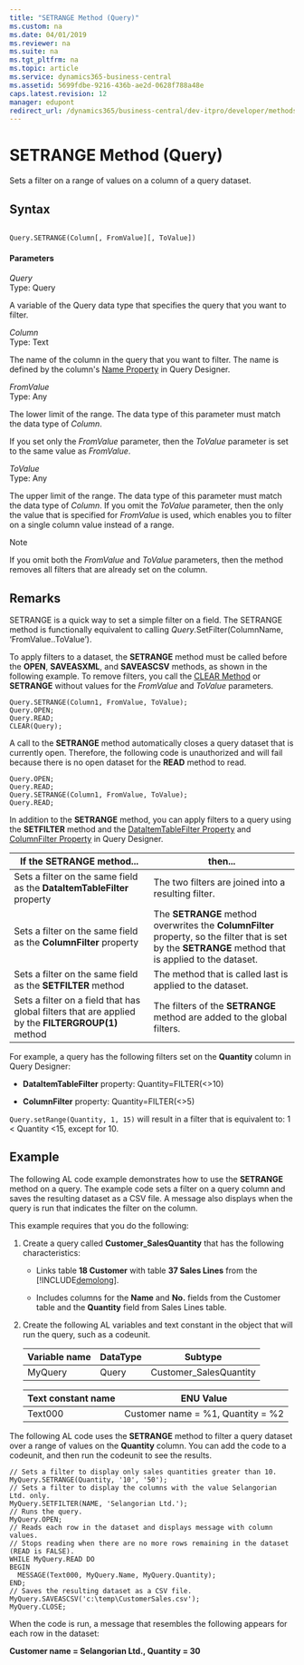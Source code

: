 ```yaml
---
title: "SETRANGE Method (Query)"
ms.custom: na
ms.date: 04/01/2019
ms.reviewer: na
ms.suite: na
ms.tgt_pltfrm: na
ms.topic: article
ms.service: dynamics365-business-central
ms.assetid: 5699fdbe-9216-436b-ae2d-0628f788a48e
caps.latest.revision: 12
manager: edupont
redirect_url: /dynamics365/business-central/dev-itpro/developer/methods-auto/library
---
```


 

# SETRANGE Method (Query)
Sets a filter on a range of values on a column of a query dataset.  
  
## Syntax  
  
```  
  
Query.SETRANGE(Column[, FromValue][, ToValue])  
```  
  
#### Parameters  
 *Query*  
 Type: Query  
  
 A variable of the Query data type that specifies the query that you want to filter.  
  
 *Column*  
 Type: Text  
  
 The name of the column in the query that you want to filter. The name is defined by the column's [Name Property](../properties/devenv-Name-Property.md) in Query Designer.  
  
 *FromValue*  
 Type: Any  
  
 The lower limit of the range. The data type of this parameter must match the data type of *Column*.  
  
 If you set only the *FromValue* parameter, then the *ToValue* parameter is set to the same value as *FromValue*.  
  
 *ToValue*  
 Type: Any  
  
 The upper limit of the range. The data type of this parameter must match the data type of *Column*. If you omit the *ToValue* parameter, then the only the value that is specified for *FromValue* is used, which enables you to filter on a single column value instead of a range.  
  
> [!NOTE]  
>  If you omit both the *FromValue* and *ToValue* parameters, then the method removes all filters that are already set on the column.  
  
## Remarks  
 SETRANGE is a quick way to set a simple filter on a field. The SETRANGE method is functionally equivalent to calling *Query*.SetFilter\(ColumnName, ‘FromValue..ToValue’\).  
  
 To apply filters to a dataset, the **SETRANGE** method must be called before the **OPEN**, **SAVEASXML**, and **SAVEASCSV** methods, as shown in the following example. To remove filters, you call the [CLEAR Method](devenv-CLEAR-Method.md) or **SETRANGE** without values for the *FromValue* and *ToValue* parameters.  
  
```  
Query.SETRANGE(Column1, FromValue, ToValue);  
Query.OPEN;  
Query.READ;  
CLEAR(Query);  
```  
  
 A call to the **SETRANGE** method automatically closes a query dataset that is currently open. Therefore, the following code is unauthorized and will fail because there is no open dataset for the **READ** method to read.  
  
```  
Query.OPEN;  
Query.READ;  
Query.SETRANGE(Column1, FromValue, ToValue);  
Query.READ;  
```  
  
 In addition to the **SETRANGE** method, you can apply filters to a query using the **SETFILTER** method and the [DataItemTableFilter Property](../properties/devenv-DataItemTable-Filter-Property.md) and [ColumnFilter Property](../properties/devenv-ColumnFilter-Property.md) in Query Designer.  
  
|If the **SETRANGE** method...|then...|  
|-------------------------------------|-------------|  
|Sets a filter on the same field as the **DataItemTableFilter** property|The two filters are joined into a resulting filter.|  
|Sets a filter on the same field as the **ColumnFilter** property|The **SETRANGE** method overwrites the **ColumnFilter** property, so the filter that is set by the **SETRANGE** method that is applied to the dataset.|  
|Sets a filter on the same field as the **SETFILTER** method|The method that is called last is applied to the dataset.|  
|Sets a filter on a field that has global filters that are applied by the **FILTERGROUP\(1\)** method|The filters of the **SETRANGE** method are added to the global filters.|  
  
 For example, a query has the following filters set on the **Quantity** column in Query Designer:  
  
-   **DataItemTableFilter** property: Quantity=FILTER\(\<>10\)  
  
-   **ColumnFilter** property: Quantity=FILTER\(\<>5\)  
  
 `Query.setRange(Quantity, 1, 15)` will result in a filter that is equivalent to: 1 \< Quantity \<15, except for 10.  
  
 <!--Links For more information about how to set filters in Query Designer, see [Understanding Query Filters](Understanding-Query-Filters.md). --> 
  
## Example  
 The following AL code example demonstrates how to use the **SETRANGE** method on a query. The example code sets a filter on a query column and saves the resulting dataset as a CSV file. A message also displays when the query is run that indicates the filter on the column.  
  
 This example requires that you do the following:  
  
1.  Create a query called **Customer\_SalesQuantity** that has the following characteristics:  
  
    -   Links table **18 Customer** with table **37 Sales Lines** from the [!INCLUDE[demolong](../includes/demolong_md.md)].  
  
    -   Includes columns for the **Name** and **No.** fields from the Customer table and the **Quantity** field from Sales Lines table.  

  
2.  Create the following AL variables and text constant in the object that will run the query, such as a codeunit.  
  
    |Variable name|DataType|Subtype|  
    |-------------------|--------------|-------------|  
    |MyQuery|Query|Customer\_SalesQuantity|  
  
    |Text constant name|ENU Value|  
    |------------------------|---------------|  
    |Text000|Customer name = %1, Quantity = %2|  
  
 The following AL code uses the **SETRANGE** method to filter a query dataset over a range of values on the **Quantity** column. You can add the code to a codeunit, and then run the codeunit to see the results.  
  
```  
// Sets a filter to display only sales quantities greater than 10.  
MyQuery.SETRANGE(Quantity, '10', '50');  
// Sets a filter to display the columns with the value Selangorian Ltd. only.  
MyQuery.SETFILTER(NAME, 'Selangorian Ltd.');  
// Runs the query.  
MyQuery.OPEN;  
// Reads each row in the dataset and displays message with column values.  
// Stops reading when there are no more rows remaining in the dataset (READ is FALSE).  
WHILE MyQuery.READ DO  
BEGIN  
  MESSAGE(Text000, MyQuery.Name, MyQuery.Quantity);  
END;   
// Saves the resulting dataset as a CSV file.  
MyQuery.SAVEASCSV('c:\temp\CustomerSales.csv');  
MyQuery.CLOSE;  
```  
  
 When the code is run, a message that resembles the following appears for each row in the dataset:  
  
 **Customer name = Selangorian Ltd., Quantity = 30**